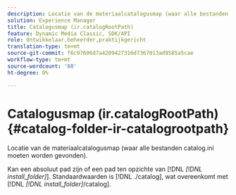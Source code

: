 ```yaml
---
description: Locatie van de materiaalcatalogusmap (waar alle bestanden catalog.ini moeten worden gevonden).
solution: Experience Manager
title: Catalogusmap (ir.catalogRootPath)
feature: Dynamic Media Classic, SDK/API
role: Ontwikkelaar,beheerder,praktijkgericht
translation-type: tm+mt
source-git-commit: f6c97606d7a4209427316d7367013ad9585a5cae
workflow-type: tm+mt
source-wordcount: '60'
ht-degree: 0%

---
```



# Catalogusmap (ir.catalogRootPath){#catalog-folder-ir-catalogrootpath}

Locatie van de materiaalcatalogusmap (waar alle bestanden catalog.ini moeten worden gevonden).

Kan een absoluut pad zijn of een pad ten opzichte van [!DNL *[!DNL install_folder]*]. Standaardwaarden is [!DNL ./catalog], wat overeenkomt met [!DNL *[!DNL install_folder]*/catalog].
